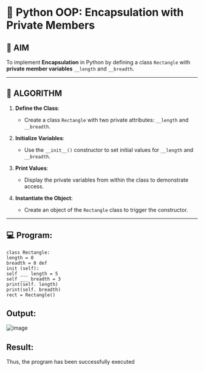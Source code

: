 # 🐍 Python OOP: Encapsulation with Private Members

## 🎯 AIM

To implement **Encapsulation** in Python by defining a class `Rectangle` with **private member variables** `__length` and `__breadth`.

---

## 🧠 ALGORITHM

1. **Define the Class**:
   - Create a class `Rectangle` with two private attributes: `__length` and `__breadth`.

2. **Initialize Variables**:
   - Use the `__init__()` constructor to set initial values for `__length` and `__breadth`.

3. **Print Values**:
   - Display the private variables from within the class to demonstrate access.

4. **Instantiate the Object**:
   - Create an object of the `Rectangle` class to trigger the constructor.

---

## 💻 Program:
```
class Rectangle: 
length = 0 
breadth = 0 def 
init (self): 
self ___ length = 5 
self ___ breadth = 3 
print(self. length) 
print(self. breadth) 
rect = Rectangle()
```
## Output:
![image](https://github.com/user-attachments/assets/6c391948-b374-46b9-813a-85a1a2a66873)

## Result:
Thus, the program has been successfully executed 
